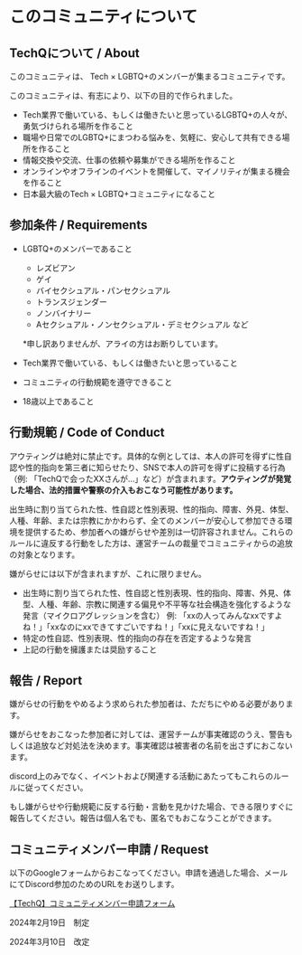 # このコミュニティについて

## TechQについて / About

このコミュニティは、 Tech × LGBTQ+のメンバーが集まるコミュニティです。

このコミュニティは、有志により、以下の目的で作られました。

- Tech業界で働いている、もしくは働きたいと思っているLGBTQ+の人々が、勇気づけられる場所を作ること
- 職場や日常でのLGBTQ+にまつわる悩みを、気軽に、安心して共有できる場所を作ること
- 情報交換や交流、仕事の依頼や募集ができる場所を作ること
- オンラインやオフラインのイベントを開催して、マイノリティが集まる機会を作ること
- 日本最大級のTech × LGBTQ+コミュニティになること

## 参加条件 / Requirements

- LGBTQ+のメンバーであること
    - レズビアン
    - ゲイ
    - バイセクシュアル・パンセクシュアル
    - トランスジェンダー
    - ノンバイナリー
    - Aセクシュアル・ノンセクシュアル・デミセクシュアル
    など
    
    *申し訳ありませんが、アライの方はお断りしています。
    
- Tech業界で働いている、もしくは働きたいと思っていること
- コミュニティの行動規範を遵守できること
- 18歳以上であること

## 行動規範 / Code of Conduct

アウティングは絶対に禁止です。具体的な例としては、本人の許可を得ずに性自認や性的指向を第三者に知らせたり、SNSで本人の許可を得ずに投稿する行為（例: 「TechQで会ったXXさんが...」など）が含まれます。**アウティングが発覚した場合、法的措置や警察の介入もおこなう可能性があります。**

出生時に割り当てられた性、性自認と性別表現、性的指向、障害、外見、体型、人種、年齢、または宗教にかかわらず、全てのメンバーが安心して参加できる環境を提供するため、参加者への嫌がらせや差別は一切許容されません。これらのルールに違反する行動をした方は、運営チームの裁量でコミュニティからの追放の対象となります。

嫌がらせには以下が含まれますが、これに限りません。

- 出生時に割り当てられた性、性自認と性別表現、性的指向、障害、外見、体型、人種、年齢、宗教に関連する偏見や不平等な社会構造を強化するような発言（マイクロアグレッションを含む）
例: 「xxの人ってみんなxxですよね！」「xxなのにxxできてすごいですね！」「xxに見えないですね！」
- 特定の性自認、性別表現、性的指向の存在を否定するような発言
- 上記の行動を擁護または奨励すること

## 報告 / Report

嫌がらせの行動をやめるよう求められた参加者は、ただちにやめる必要があります。

嫌がらせをおこなった参加者に対しては、運営チームが事実確認のうえ、警告もしくは追放など対処法を決めます。事実確認は被害者の名前を出さずにおこないます。

discord上のみでなく、イベントおよび関連する活動にあたってもこれらのルールに従ってください。

もし嫌がらせや行動規範に反する行動・言動を見かけた場合、できる限りすぐに報告してください。報告は個人名でも、匿名でもおこなうことができます。

## コミュニティメンバー申請 / Request

以下のGoogleフォームからおこなってください。申請を通過した場合、メールにてDiscord参加のためのURLをお送りします。

[【TechQ】コミュニティメンバー申請フォーム](https://forms.gle/mk8Vxj7fPzwgdGk56)

2024年2月19日　制定

2024年3月10日　改定
